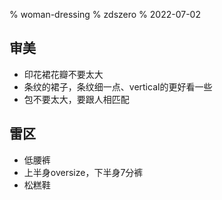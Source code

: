 % woman-dressing
% zdszero
% 2022-07-02

## 审美

* 印花裙花瓣不要太大
* 条纹的裙子，条纹细一点、vertical的更好看一些
* 包不要太大，要跟人相匹配

## 雷区

* 低腰裤
* 上半身oversize，下半身7分裤
* 松糕鞋
